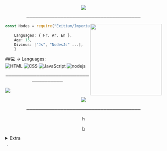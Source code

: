 <p align="center">
<img align='back' src="https://media.discordapp.net/attachments/855789607349649408/863136763031191633/MOSHED-2021-5-1-1-39-8.gif">
</p>
<p align="center">
─────────────────────────────────────
</p>

<img align='right' src="https://cdn.discordapp.com/attachments/855789607349649408/863136547956195358/a_5172a4c393e093113ef1d3ff2a545b60.gif" width="230" width="230">

```javascript
const Hodes = require("Exitium/Imperium");
    
    Languages: { Fr, Ar, En },
    Age: 15,
    Divinus: ["Js", "NodesJs" ...],
    }
```

##💻 → Languages:
<br/> ![HTML](https://img.shields.io/badge/-HTML-4C0000?style=flat-square&logo=html5&logoColor=white) ![CSS](https://img.shields.io/badge/-CSS-4C0000?style=flat-square&logoColor=white&logo=css3) ![JavaScript](https://img.shields.io/badge/-JavaScript-4C0000?style=flat-square&logoColor=white&logo=javascript) ![nodejs](https://img.shields.io/badge/-NodeJS-4C0000?style=flat-square&logo=Node.js&logoColor=white) 


<p align="center">
─────────────────────────────────────
</p>


<a href="https://github.com/HodesR">
  <img src="https://img.shields.io/github/followers/HodesR">
</a>

<p align="center">
   <img src="https://cdn.discordapp.com/attachments/791761561332482071/863141745298505788/Cherished_Princess_-_The_Forgotten_Twins.gif">
</p>

<p align="center">
─────────────────────────────────────
</p>
<p align="center">
h
<p align="center">
    <a href="https://">h</a>

<details>
  <summary>Extra</summary>
<details>
  <summary>Socials</summary>
    <p align="center">
    Sociales:
<p align="center"> 
    ﹒
    <a href="https://www.youtube.com/channel/UCZR_K-aC-P7T1bHkv-R4KeQ">Youtube</a>
    ﹒
    <a href="https://www.twitch.tv/hodesr">Twitch</a>
    ﹒
</p>
</details>

<details>
  <summary>Mon Bot</summary>
    <p align="center">
    Bot Chandler :
<p align="center"> 
    ﹒
    <a href="https://discord.com/api/oauth2/authorize?client_id=838545491695763486&permissions=8&scope=bot">Invite Chandler Bot</a>
    ﹒
</p>
</details>

</details>
    ﹒
</p>
</details>

</details>


